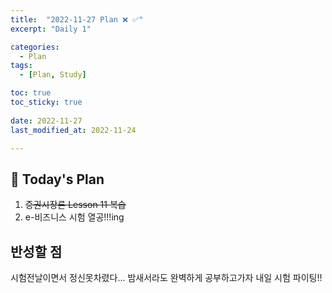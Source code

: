 ```yaml
---
title:  "2022-11-27 Plan ❌ ✅" 
excerpt: "Daily 1"

categories:
  - Plan
tags:
  - [Plan, Study]

toc: true
toc_sticky: true
 
date: 2022-11-27
last_modified_at: 2022-11-24

---
```


## :date: Today's Plan

1. ~~증권시장론 Lesson 11 복습~~
2. e-비즈니스 시험 열공!!!ing

## 반성할 점
시험전날이면서 정신못차렸다...
밤새서라도 완벽하게 공부하고가자 
내일 시험 파이팅!!